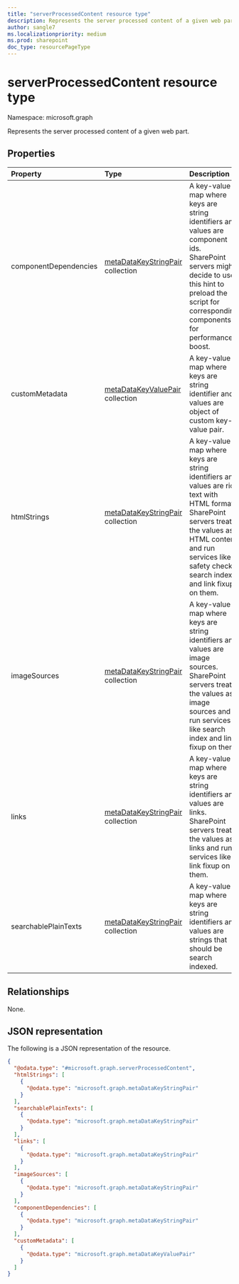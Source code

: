 ```yaml
---
title: "serverProcessedContent resource type"
description: Represents the server processed content of a given web part.
author: sangle7
ms.localizationpriority: medium
ms.prod: sharepoint
doc_type: resourcePageType
---
```


# serverProcessedContent resource type

Namespace: microsoft.graph



Represents the server processed content of a given web part.

## Properties
|Property|Type|Description|
|:---|:---|:---|
|componentDependencies|[metaDataKeyStringPair](../resources/metadatakeystringpair.md) collection|A key-value map where keys are string identifiers and values are component ids. SharePoint servers might decide to use this hint to preload the script for corresponding components for performance boost.|
|customMetadata|[metaDataKeyValuePair](../resources/metadatakeyvaluepair.md) collection|A key-value map where keys are string identifier and values are object of custom key-value pair. |
|htmlStrings|[metaDataKeyStringPair](../resources/metadatakeystringpair.md) collection|A key-value map where keys are string identifiers and values are rich text with HTML format. SharePoint servers treat the values as HTML content and run services like safety checks, search index and link fixup on them.|
|imageSources|[metaDataKeyStringPair](../resources/metadatakeystringpair.md) collection|A key-value map where keys are string identifiers and values are image sources. SharePoint servers treat the values as image sources and run services like search index and link fixup on them.|
|links|[metaDataKeyStringPair](../resources/metadatakeystringpair.md) collection|A key-value map where keys are string identifiers and values are links. SharePoint servers treat the values as links and run services like link fixup on them.|
|searchablePlainTexts|[metaDataKeyStringPair](../resources/metadatakeystringpair.md) collection|A key-value map where keys are string identifiers and values are strings that should be search indexed.|

## Relationships
None.

## JSON representation
The following is a JSON representation of the resource.
<!-- {
  "blockType": "resource",
  "@odata.type": "microsoft.graph.serverProcessedContent"
}
-->
``` json
{
  "@odata.type": "#microsoft.graph.serverProcessedContent",
  "htmlStrings": [
    {
      "@odata.type": "microsoft.graph.metaDataKeyStringPair"
    }
  ],
  "searchablePlainTexts": [
    {
      "@odata.type": "microsoft.graph.metaDataKeyStringPair"
    }
  ],
  "links": [
    {
      "@odata.type": "microsoft.graph.metaDataKeyStringPair"
    }
  ],
  "imageSources": [
    {
      "@odata.type": "microsoft.graph.metaDataKeyStringPair"
    }
  ],
  "componentDependencies": [
    {
      "@odata.type": "microsoft.graph.metaDataKeyStringPair"
    }
  ],
  "customMetadata": [
    {
      "@odata.type": "microsoft.graph.metaDataKeyValuePair"
    }
  ]
}
```

